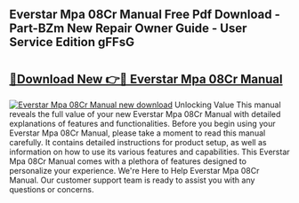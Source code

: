 ## Everstar Mpa 08Cr Manual Free Pdf Download - Part-BZm New Repair Owner Guide - User Service Edition gFFsG

# <h2><a href="http://bc30766.oget.top/?id=Everstar+Mpa+08Cr+Manual">🔗Download New 👉🔴 Everstar Mpa 08Cr Manual</a></h2>

[![Everstar Mpa 08Cr Manual new download](https://i.imgur.com/5g1atiW.png)](http://bc30766.oget.top/?id=Everstar+Mpa+08Cr+Manual)
Unlocking Value This manual reveals the full value of your new Everstar Mpa 08Cr Manual with detailed explanations of features and functionalities. Before you begin using your Everstar Mpa 08Cr Manual, please take a moment to read this manual carefully. It contains detailed instructions for product setup, as well as information on how to use its various features and capabilities. This Everstar Mpa 08Cr Manual comes with a plethora of features designed to personalize your experience. We're Here to Help Everstar Mpa 08Cr Manual. Our customer support team is ready to assist you with any questions or concerns.
